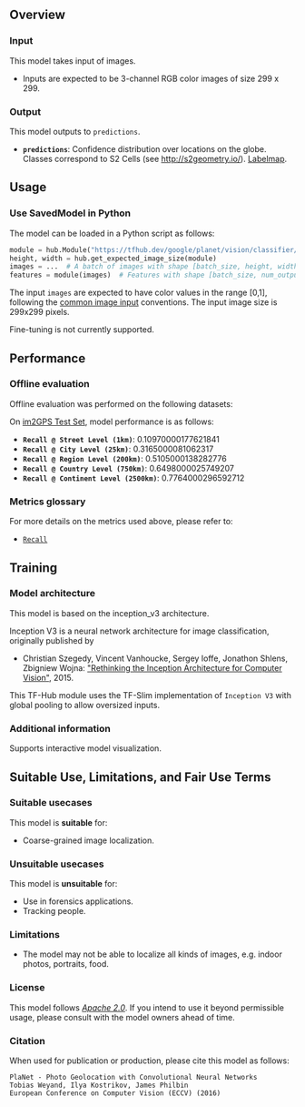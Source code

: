 ## Overview

### Input

This model takes input of images.

*   Inputs are expected to be 3-channel RGB color images of size 299 x 299.

### Output

This model outputs to `predictions`.

*   **`predictions`**: Confidence distribution over locations on the globe.
    Classes correspond to S2 Cells (see http://s2geometry.io/).
    [Labelmap](https://www.gstatic.com/aihub/tfhub/labelmaps/planet_v2_labelmap.csv).

## Usage

### Use SavedModel in Python

The model can be loaded in a Python script as follows:

```python
module = hub.Module("https://tfhub.dev/google/planet/vision/classifier/planet_v2/1")
height, width = hub.get_expected_image_size(module)
images = ...  # A batch of images with shape [batch_size, height, width, 3].
features = module(images)  # Features with shape [batch_size, num_outputs].
```

The input `images` are expected to have color values in the range [0,1],
following the
[common image input](https://www.tensorflow.org/hub/common_signatures/images#input)
conventions. The input image size is 299x299 pixels.

Fine-tuning is not currently supported.

## Performance

### Offline evaluation

Offline evaluation was performed on the following datasets:

On
[im2GPS Test Set](http://graphics.cs.cmu.edu/projects/im2gps/gps_query_imgs.zip),
model performance is as follows:

*   **`Recall @ Street Level (1km)`**: 0.10970000177621841
*   **`Recall @ City Level (25km)`**: 0.3165000081062317
*   **`Recall @ Region Level (200km)`**: 0.5105000138282776
*   **`Recall @ Country Level (750km)`**: 0.6498000025749207
*   **`Recall @ Continent Level (2500km)`**: 0.7764000296592712

### Metrics glossary

For more details on the metrics used above, please refer to:

*   [`Recall`](https://developers.google.com/machine-learning/glossary/#recall)

## Training

### Model architecture

This model is based on the inception_v3 architecture.

Inception V3 is a neural network architecture for image classification,
originally published by

*   Christian Szegedy, Vincent Vanhoucke, Sergey Ioffe, Jonathon Shlens,
    Zbigniew Wojna:
    ["Rethinking the Inception Architecture for Computer Vision"](https://arxiv.org/abs/1512.00567), 2015.

This TF-Hub module uses the TF-Slim implementation of `Inception V3` with global
pooling to allow oversized inputs.

### Additional information

Supports interactive model visualization.

## Suitable Use, Limitations, and Fair Use Terms

### Suitable usecases

This model is **suitable** for:

*   Coarse-grained image localization.

### Unsuitable usecases

This model is **unsuitable** for:

*   Use in forensics applications.
*   Tracking people.

### Limitations

*   The model may not be able to localize all kinds of images, e.g. indoor
    photos, portraits, food.

### License

This model follows [*Apache 2.0*](https://www.apache.org/licenses/LICENSE-2.0).
If you intend to use it beyond permissible usage, please consult with the model
owners ahead of time.

### Citation

When used for publication or production, please cite this model as follows:

```
PlaNet - Photo Geolocation with Convolutional Neural Networks
Tobias Weyand, Ilya Kostrikov, James Philbin
European Conference on Computer Vision (ECCV) (2016)
```